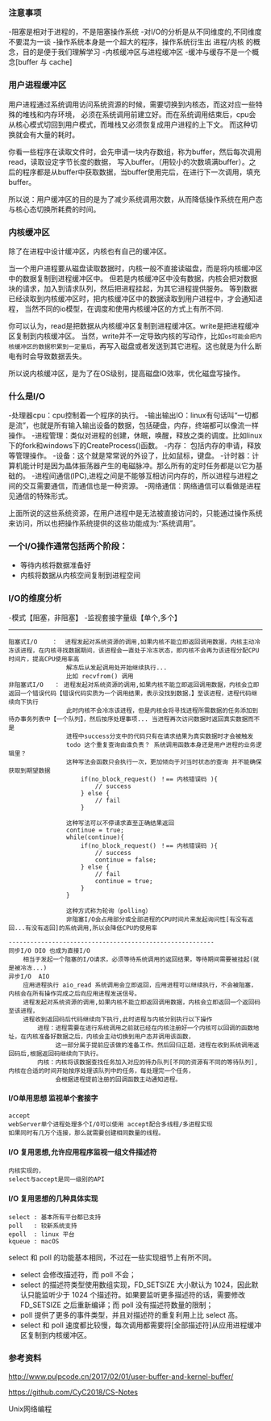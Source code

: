 ### 注意事项

-阻塞是相对于进程的，不是阻塞操作系统
-对I/O的分析是从不同维度的,不同维度不要混为一谈
-操作系统本身是一个超大的程序，操作系统衍生出 进程/内核 的概念，目的是便于我们理解学习
-内核缓冲区与进程缓冲区
-缓冲与缓存不是一个概念[buffer 与 cache]

### 用户进程缓冲区

用户进程通过系统调用访问系统资源的时候，需要切换到内核态，而这对应一些特殊的堆栈和内存环境，
必须在系统调用前建立好。而在系统调用结束后，cpu会从核心模式切回到用户模式，而堆栈又必须恢复成用户进程的上下文。
而这种切换就会有大量的耗时。

你看一些程序在读取文件时，会先申请一块内存数组，称为buffer，然后每次调用read，读取设定字节长度的数据，
写入buffer。（用较小的次数填满buffer）。之后的程序都是从buffer中获取数据，当buffer使用完后，在进行下一次调用，填充buffer。

所以说：用户缓冲区的目的是为了减少系统调用次数，从而降低操作系统在用户态与核心态切换所耗费的时间。

### 内核缓冲区

除了在进程中设计缓冲区，内核也有自己的缓冲区。

当一个用户进程要从磁盘读取数据时，内核一般不直接读磁盘，而是将内核缓冲区中的数据复制到进程缓冲区中。
但若是内核缓冲区中没有数据，内核会把对数据块的请求，加入到请求队列，然后把进程挂起，为其它进程提供服务。
等到数据已经读取到内核缓冲区时，把内核缓冲区中的数据读取到用户进程中，才会通知进程，
当然不同的io模型，在调度和使用内核缓冲区的方式上有所不同.

你可以认为，read是把数据从内核缓冲区复制到进程缓冲区。write是把进程缓冲区复制到内核缓冲区。
当然，write并不一定导致内核的写动作，比如`os可能会把内核缓冲区的数据积累到一定量后`，再写入磁盘或者发送到其它进程。这也就是为什么断电有时会导致数据丢失。

所以说内核缓冲区，是为了在OS级别，提高磁盘IO效率，优化磁盘写操作。


### 什么是I/O

-处理器cpu：cpu控制着一个程序的执行。
-输出输出IO：linux有句话叫“一切都是流”，也就是所有输入输出设备的数据，包括硬盘，内存，终端都可以像流一样操作。
-进程管理：类似对进程的创建，休眠，唤醒，释放之类的调度。比如linux下的fork和windows下的CreateProcess()函数。
-内存： 包括内存的申请，释放等管理操作。
-设备：这个就是常常说的外设了，比如鼠标，键盘。
-计时器：计算机能计时是因为晶体振荡器产生的电磁脉冲。那么所有的定时任务都是以它为基础的。
-进程间通信(IPC),进程之间是不能够互相访问内存的，所以进程与进程之间的交互需要通信，而通信也是一种资源。
-网络通信：网络通信可以看做是进程见通信的特殊形式。

上面所说的这些系统资源，在用户进程中是无法被直接访问的，只能通过操作系统来访问，所以也把操作系统提供的这些功能成为:“系统调用”。

### 一个I/O操作通常包括两个阶段：

- 等待内核将数据准备好
- 内核将数据从内核空间复制到进程空间

### I/O的维度分析

-模式【阻塞，非阻塞】
-监视套接字量级【单个,多个】

----------------------------------------------------------------------------

    阻塞式I/O    ：  进程发起对系统资源的调用,如果内核不能立即返回调用数据，内核主动冷冻该进程，在内核寻找数据期间，该进程会一直处于冷冻状态，即内核不会再为该进程分配CPU时间片，提高CPU使用率高
                    解冻后从发起调用处开始继续执行...
                    比如 recvfrom() 调用
    非阻塞式I/O   ： 进程发起对系统资源的调用,如果内核不能立即返回调用数据，内核会立即返回一个错误代码【错误代码实质为一个调用结果，表示没找到数据，】至该进程，进程代码继续向下执行
                    此时内核不会冷冻该进程，但是内核会将寻找进程所需数据的任务添加到待办事务列表中【一个队列】，然后按序处理事项... 当进程再次访问数据时返回真实数据而不是
                    进程中success分支中的代码只有在请求结果为真实数据时才会被触发
                    todo 这个重复查询由谁负责？ 系统调用函数本身还是用户进程的业务逻辑里？
                    这种写法会函数只会执行一次，更加倾向于对当时状态的查询 并不能确保获取到期望数据
                        if(no_block_request() ！== 内核错误码 ){
                            // success
                        } else {
                            // fail
                        }

                    这种写法可以不停请求直至正确结果返回
                    continue = true;
                    while(continue){
                        if(no_block_request() ！== 内核错误码 ){
                            // success
                            continue = false;
                        } else {
                            // fail
                            continue = true;
                        }
                    }

                    这种方式称为轮询（polling）
                    非阻塞I/O会占用部分或全部进程的CPU时间片来发起询问性[有没有返回...有没有返回]的系统调用,所以会降低CPU的使用率

    ---------------------------------------------------------
    同步I/O DIO 也成为直接I/O
        相当于发起一个阻塞的I/O请求，必须等待系统调用的返回结果，等待期间需要被挂起(就是被冷冻...)
    异步I/O  AIO
        应用进程执行 aio_read 系统调用会立即返回，应用进程可以继续执行，不会被阻塞，内核会在所有操作完成之后向应用进程发送信号。
        进程发起对系统资源的调用,如果内核不能立即返回调用数据，内核会立即返回一个返回码至该进程，
        进程收到返回码后代码继续向下执行,此时进程与内核分别执行以下操作
            进程：进程需要在进行系统调用之前就已经在内核注册好一个内核可以回调的函数地址，在内核准备好数据之后，内核会主动切换到用户态并调用该函数，
                 这一部分属于提前应该做的准备工作。然后回归正题，进程在收到系统调用返回码后,根据返回码继续向下执行。
            内核：内核将该数据查找任务加入对应的待办队列[不同的资源有不同的等待队列],内核在合适的时间开始按序处理该队列中的任务，每处理完一个任务，
                 会根据进程提前注册的回调函数主动通知进程。


#### I/O单用思想 监视单个套接字

    accept
    webServer单个进程处理多个I/O可以使用 accept配合多线程/多进程实现
    如果同时有几万个连接，那么就需要创建相同数量的线程。

#### I/O 复用思想,允许应用程序监视一组文件描述符

    内核实现的，
    select与accept是同一级别的API

#### I/O 复用思想的几种具体实现

    select : 基本所有平台都已支持
    poll   : 较新系统支持
    epoll  : linux 平台
    kqueue : macOS

select 和 poll 的功能基本相同，不过在一些实现细节上有所不同。

- select 会修改描述符，而 poll 不会；
- select 的描述符类型使用数组实现，FD_SETSIZE 大小默认为 1024，因此默认只能监听少于 1024 个描述符。如果要监听更多描述符的话，需要修改 FD_SETSIZE 之后重新编译；而 poll 没有描述符数量的限制；
- poll 提供了更多的事件类型，并且对描述符的重复利用上比 select 高。
- select 和 poll 速度都比较慢，每次调用都需要将[全部描述符]从应用进程缓冲区复制到内核缓冲区。


### 参考资料

http://www.pulpcode.cn/2017/02/01/user-buffer-and-kernel-buffer/

https://github.com/CyC2018/CS-Notes

Unix网络编程